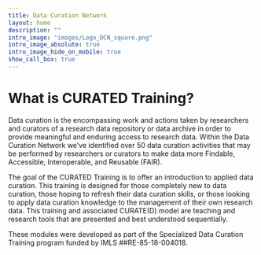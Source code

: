 ```yaml
---
title: Data Curation Network
layout: home
description: ""
intro_image: "images/Logo_DCN_square.png"
intro_image_absolute: true
intro_image_hide_on_mobile: true
show_call_box: true
---
```


# What is CURATED Training?

Data curation is the encompassing work and actions taken by researchers and curators of a research data repository or data archive in order to provide meaningful and enduring access to research data. Within the Data Curation Network we’ve identified over 50 data curation activities that may be performed by researchers or curators to make data more Findable, Accessible, Interoperable, and Reusable (FAIR).

The goal of the CURATED Training is to offer an introduction to applied data curation. This training is designed for those completely new to data curation, those hoping to refresh their data curation skills, or those looking to apply data curation knowledge to the management of their own research data. This training and associated CURATE(D) model are teaching and research tools that are presented and best understood sequentially.

These modules were developed as part of the Specialized Data Curation Training program funded by IMLS ##RE-85-18-004018.

